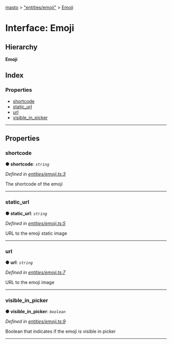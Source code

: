 [masto](../README.md) > ["entities/emoji"](../modules/_entities_emoji_.md) > [Emoji](../interfaces/_entities_emoji_.emoji.md)

# Interface: Emoji

## Hierarchy

**Emoji**

## Index

### Properties

* [shortcode](_entities_emoji_.emoji.md#shortcode)
* [static_url](_entities_emoji_.emoji.md#static_url)
* [url](_entities_emoji_.emoji.md#url)
* [visible_in_picker](_entities_emoji_.emoji.md#visible_in_picker)

---

## Properties

<a id="shortcode"></a>

###  shortcode

**● shortcode**: *`string`*

*Defined in [entities/emoji.ts:3](https://github.com/lagunehq/core/blob/84abcd4/src/entities/emoji.ts#L3)*

The shortcode of the emoji

___
<a id="static_url"></a>

###  static_url

**● static_url**: *`string`*

*Defined in [entities/emoji.ts:5](https://github.com/lagunehq/core/blob/84abcd4/src/entities/emoji.ts#L5)*

URL to the emoji static image

___
<a id="url"></a>

###  url

**● url**: *`string`*

*Defined in [entities/emoji.ts:7](https://github.com/lagunehq/core/blob/84abcd4/src/entities/emoji.ts#L7)*

URL to the emoji image

___
<a id="visible_in_picker"></a>

###  visible_in_picker

**● visible_in_picker**: *`boolean`*

*Defined in [entities/emoji.ts:9](https://github.com/lagunehq/core/blob/84abcd4/src/entities/emoji.ts#L9)*

Boolean that indicates if the emoji is visible in picker

___

